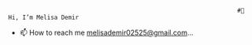                                                                      #👋 Hi, I’m Melisa Demir

- 📫 How to reach me melisademir02525@gmail.com...

<!---
melisadmr/melisadmr is a ✨ special ✨ repository because its `README.md` (this file) appears on your GitHub profile.
You can click the Preview link to take a look at your changes.
--->
